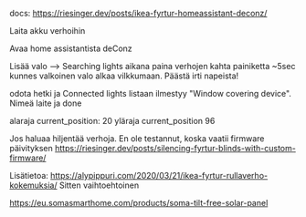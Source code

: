 docs: https://riesinger.dev/posts/ikea-fyrtur-homeassistant-deconz/

Laita akku verhoihin

Avaa home assistantista deConz

Lisää valo --> Searching lights aikana paina verhojen kahta painiketta ~5sec kunnes valkoinen valo alkaa vilkkumaan. Päästä irti napeista!

odota hetki ja Connected lights listaan ilmestyy "Window covering device". Nimeä laite ja done



alaraja current_position: 20
yläraja current_position 96

Jos haluaa hiljentää verhoja. En ole testannut, koska vaatii firmware päivityksen 
https://riesinger.dev/posts/silencing-fyrtur-blinds-with-custom-firmware/

Lisätietoa:
https://alypippuri.com/2020/03/21/ikea-fyrtur-rullaverho-kokemuksia/
Sitten vaihtoehtoinen

https://eu.somasmarthome.com/products/soma-tilt-free-solar-panel
